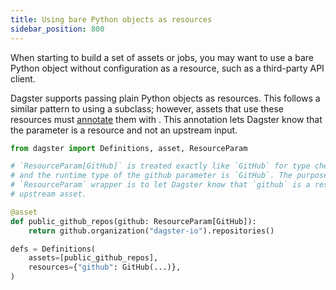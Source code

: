 ```yaml
---
title: Using bare Python objects as resources
sidebar_position: 800
---
```


When starting to build a set of assets or jobs, you may want to use a bare Python object without configuration as a resource, such as a third-party API client.

Dagster supports passing plain Python objects as resources. This follows a similar pattern to using a <PyObject section="resources" module="dagster" object="ConfigurableResource"/> subclass; however, assets that use these resources must [annotate](https://docs.python.org/3/library/typing.html#typing.Annotated) them with <PyObject section="resources" module="dagster" object="ResourceParam"/>. This annotation lets Dagster know that the parameter is a resource and not an upstream input.

```python file=/concepts/resources/pythonic_resources.py startafter=start_raw_github_resource endbefore=end_raw_github_resource dedent=4
from dagster import Definitions, asset, ResourceParam

# `ResourceParam[GitHub]` is treated exactly like `GitHub` for type checking purposes,
# and the runtime type of the github parameter is `GitHub`. The purpose of the
# `ResourceParam` wrapper is to let Dagster know that `github` is a resource and not an
# upstream asset.

@asset
def public_github_repos(github: ResourceParam[GitHub]):
    return github.organization("dagster-io").repositories()

defs = Definitions(
    assets=[public_github_repos],
    resources={"github": GitHub(...)},
)
```
